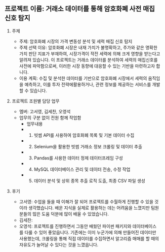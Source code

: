 ## 프로젝트 이름: 거래소 데이터를 통해 암호화폐 사전 매집 신호 탐지

1. 주제
    - 주제: 암호화폐 시장의 가격 변동성 분석 및 세력 매집 신호 탐지
    - 주제 선택 이유: 암호화폐 시장은 내재 가치가 불명확하고, 주가와 같은 명확한 가치 판단 지표가 부재하여, 시장가격이 작전 세력에 의해 크게 영향을 받는다고 알려져 있습니다. 이 프로젝트는 거래소 데이터를 분석하여 세력의 매집신호를 사전에 파악함으로써, 이러한 시장 동향에 대응할 수 있는 기반을 마련하고자 합니다.
    - 이용 계획: 수집 및 분석한 데이터를 기반으로 암호화폐 시장에서 세력의 움직임을 예측하고, 이를 투자 전략에활용하거나, 관련 정보를 제공하는 서비스를 개발할 수 있습니다.
    
2. 프로젝트 조원별 담당 업무
    - 멤버: 고서영, 김세찬, 오영석
    - 업무의 구분 없이 전원 함께 작업함
        - 업무내용
        - 1. 빗썸 API를 사용하여 암호화폐 목록 및 기본 데이터 수집
        - 2. Selenium을 활용한 빗썸 거래소 정보 크롤링 및 데이터 추출
        - 3. Pandas를 사용한 데이터 정제 데이터프레임 구성
        - 4. MySQL 데이터베이스 관리 및 데이터 전송, 수정 작업
        - 5. 데이터 분석 및 상위 종목 추출 로직 도출, 최종 CSV 파일 생성

3. 후기
    - 고서영: 수업을 들을 때 이해가 잘 되어 프로젝트를 수월하게 진행할 수 있을 것이라 생각했습니다. 배운 지식을 실제로 활용하는 데는 어려움을 느꼈지만 팀원분들의 많은 도움 덕분에 많이 배울 수 있었습니다.
    - 김세찬:
    - 오영석: 프로젝트를 진행하면서 그동안 배웠던 파이썬 패키지와 데이터베이스를 다룰 수 있어 좋았읍니다. 기존에는 이미 누군가에 의해 만들어진 데이터만 사용했는데, 크롤링을 통해 직접 데이터를 수집하면서 알고리즘 매매를 할 때의 자유도가 늘어날 수 있다는 것을 느꼈읍니다.
